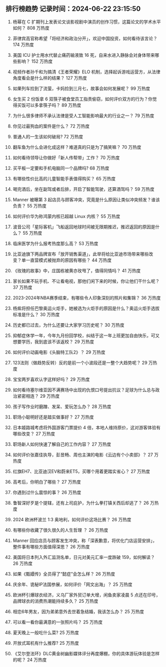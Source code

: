 
## 排行榜趋势 记录时间：2024-06-22 23:15:50
  
  1. 杨幂在 C 扩期刊上发表论文谈影视剧中演员的创作习惯，这篇论文的学术水平如何？ 808 万热度
    
  2. 菲律宾高官称希望「将经济和政治分开」，欢迎中国投资，如何看待该言论？ 174 万热度
    
  3. 美国 ICU 护士用水代替止痛药输液致 16 死，自来水进入静脉会对身体带来哪些影响？ 152 万热度
    
  4. 视频作者孙千和为搞清《王者荣耀》ELO 机制，选择起诉游戏运营方，从法律角度看会是什么样的结果？ 127 万热度
    
  5. 如果列车捡到了流萤，卡妈捡到三月七，故事会如何发展呢？ 99 万热度
    
  6. 女生买 2 份饭拿 6 双筷子被食堂员工指责偷窃，如何评价双方的行为？你觉得买饭可以多拿筷子吗？ 89 万热度
    
  7. 为什么很多律师不承认法律是受人工智能影响最大的行业之一？ 79 万热度
    
  8. 你见过最狗血的案件是什么？ 72 万热度
    
  9. 普通人的一生该如何破局? 72 万热度
    
  10. 翻车鱼为什么会进化成这样？难道真的只是为了搞笑嘛？ 70 万热度
    
  11. 如何看待领导让你做好「新人传帮带」工作？ 70 万热度
    
  12. 买平板一定要和手机电脑同一个品牌吗? 68 万热度
    
  13. 有哪些性价比高的儿童智能手表值得购买？ 65 万热度
    
  14. 喝完酒后，坐在副驾或者后排，开启了智能驾驶，还算酒驾吗？ 59 万热度
    
  15. Manner 被曝第 3 起店员与顾客冲突，究竟是什么原因让类似冲突频发？谁该负责？ 55 万热度
    
  16. 如何评价华为称鸿蒙内核已超越 Linux 内核？ 55 万热度
    
  17. 波音公司「星际客机」飞船返回地球时间被无限期推迟，推迟返回的原因是什么？ 55 万热度
    
  18. 临床医学为什么报考热度那么高？ 53 万热度
    
  19. 比亚迪旗下两品牌宣布「放开销售渠道」，此举将给比亚迪市场带来哪些改变？单一直营模式被抛弃的原因有哪些？ 44 万热度
    
  20. 《玫瑰的故事》中，庄国栋被黄亦玫甩了，值得同情吗？ 41 万热度
    
  21. 家长如果不玩手机、不让看电视，那他们闲下来的时候，你让他们干什么呢？ 37 万热度
    
  22. 2023-2024年NBA赛季结束，有哪些令人印象深刻的照片和集锦？ 36 万热度
    
  23. 杨紫将担任巴黎奥运火炬手，她被选为火炬手的原因是什么？奥运火炬手选拔标准是什么？ 30 万热度
    
  24. 历史都已过去，为什么还要让大家学习历史呢？ 30 万热度
    
  25. 抑郁症休学一年，今年九月份回学校，纠结于这一年上班更加自由快乐，可又想要学历，我到底该不该返校？ 29 万热度
    
  26. 如何评价动画电影《头脑特工队2》？ 29 万热度
    
  27. 123法则（做趋势反转）反的是前一个小波段还是一整个大趋势呢？ 29 万热度
    
  28. 宝宝两岁喜欢认字这样好吗？ 29 万热度
    
  29. 如何看待塞尔维亚因不满赛场中出现的仇恨口号提出抗议？足球为什么总与政治紧密相连？ 29 万热度
    
  30. 孩子写作业时磨蹭、发呆、爱玩怎么办？ 28 万热度
    
  31. 职场小聪明好还是踏实做事好？ 27 万热度
    
  32. 日本姬路城考虑将外国游客门票提价 4 倍，本地人维持原价，这对游客体验有哪些改变？ 27 万热度
    
  33. 职场新人如何快速了解自己的工作内容？ 27 万热度
    
  34. 如何评价张嘉佳执导，彭昱畅、周也主演的电影《云边有个小卖部》？ 27 万热度
    
  35. 红旗EH7、比亚迪汉EV和蔚来ET5，买哪个用着更踏实省心？ 27 万热度
    
  36. 高考后，你明白了哪些？ 27 万热度
    
  37. 你遇到过什么震惊的事？ 26 万热度
    
  38. 鲁智深好歹是个提辖，还有上司庇护，为什么拳打镇关西后却逃了？ 26 万热度
    
  39. 2024 欧洲杯波兰 1:3 奥地利，如何评价这场比赛？ 26 万热度
    
  40. 有哪些你收藏了很久很久的人生哲理 ？ 26 万热度
    
  41. Manner 回应店员与顾客发生冲突，称「深表歉意，将优化门店运营安排」，整件事有哪些方面值得深思？ 26 万热度
    
  42. 美国将日本列入外汇监测名单，日元对美元汇率一度跌破 159，如何解读？ 26 万热度
    
  43. 如果《甄嬛传》全员得了“懿症”会怎么样？ 26 万热度
    
  44. 庆余年、诡秘IP法国参展，如何评价「网文出海」？ 25 万热度
    
  45. 欧洲杯引爆球衣经济，义乌厂家外贸订单大增，闲鱼卖家凌晨 5 点还在印号，品牌球衣的消费热潮能持续多久？ 25 万热度
    
  46. 相恋6年男友，因为弟弟意外去世着急结婚，我该怎么办？ 25 万热度
    
  47. 可以看一看你最满意的一张照片吗？ 25 万热度
    
  48. 夏天晚上一般吃什么菜? 25 万热度
    
  49. 开放式耳机有什么推荐? 25 万热度
    
  50. 《艾尔登法环》DLC黄金树幽影媒体评分再度爆棚，你的具体游玩体验是怎样的呢？ 24 万热度
    